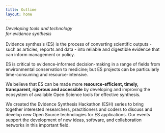 ```yaml
---
title: Outline
layout: home
---
```

<div class="main"><em>
Developing tools and technology<br>
for evidence synthesis
</em></div>
<br>
Evidence synthesis (ES) is the process of converting scientific outputs - such as articles, reports and data - into reliable and digestible evidence that can inform management or policy.  

ES is critical to evidence-informed decision-making in a range of fields from environmental conservation to medicine; but ES projects can be particularly time-consuming and resource-intensive.  

We believe that ES can be made more <b>resource-efficient, timely, transparent, rigorous and accessible</b> by developing and improving the ecosystem of available Open Science tools for effective synthesis.   

We created the Evidence Synthesis Hackathon (ESH) series to bring together interested researchers, practitioners and coders to discuss and develop new Open Source technologies for ES applications. Our events support the development of new ideas, software, and collaboration networks in this important field.
<br>